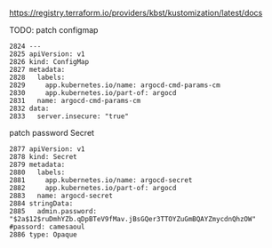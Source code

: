 https://registry.terraform.io/providers/kbst/kustomization/latest/docs


TODO:
patch configmap
```
2824 ---
2825 apiVersion: v1
2826 kind: ConfigMap
2827 metadata:
2828   labels:
2829     app.kubernetes.io/name: argocd-cmd-params-cm
2830     app.kubernetes.io/part-of: argocd
2831   name: argocd-cmd-params-cm
2832 data:
2833   server.insecure: "true"
```

patch password Secret
```
2877 apiVersion: v1
2878 kind: Secret
2879 metadata:
2880   labels:
2881     app.kubernetes.io/name: argocd-secret
2882     app.kubernetes.io/part-of: argocd
2883   name: argocd-secret
2884 stringData:
2885   admin.password: "$2a$12$ruDmhYZb.qDpBTeV9fMav.jBsGQer3TTOYZuGmBQAYZmycdnQhzOW" #passord: camesaoul
2886 type: Opaque
```
